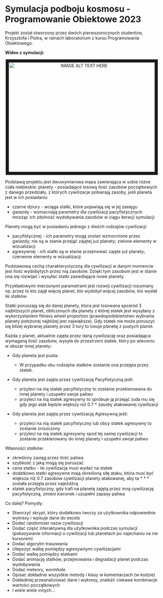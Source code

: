 # Symulacja podboju kosmosu - Programowanie Obiektowe 2023

Projekt został stworzony przez dwóch pierwszorocznych studentów, Krzysztofa i Piotra, w ramach laboratorium z kursu Programowania Obiektowego.

**Wideo z symulacji:**
<p align="center">
<a href="http://www.youtube.com/watch?feature=player_embedded&v=u13-Jf2PLQc&ab_channel=PiotrKoronczok
" target="_blank"><img src="http://img.youtube.com/vi/u13-Jf2PLQc/0.jpg" 
alt="IMAGE ALT TEXT HERE" width="480" height="360" border="10" /></a>

</p>

Podstawą projektu jest dwuwymiarowa mapa zawierająca w sobie różne ciała niebieskie:
planety - posiadające losową ilość zasobów początkowych z danego przedziału, z których cywilizacje pobierają zasoby, jeśli planeta jest w ich posiadaniu
* czarne dziury - wciąga statki, które pojawiają się w jej zasięgu
* gwiazdy - wzmacniają parametry dla cywilizacji pacyfistycznych mnożąc ich zdolność wydobywania zasobów w ciągu iteracji symulacji

Planety mogą być w posiadaniu jednego z dwóch rodzajów cywilizacji:
* pacyfistycznej - ich parametry mogą zostać wzmocnione przez gwiazdy; nie są w stanie przejąć zajętej już planety; zielone elementy w wizualizacji
* agresywnej - ich statki są w stanie przejmować zajęte już planety; czerwone elementy w wizualizacji

Podstawową cechą charakterystyczną dla cywilizacji w danym momencie jest ilość wydobytych przez nią zasobów. Dzięki tym zasobom jest w stanie ona się rozwijać i wysyłać statki zasiedlające nowe planety. 

Przykładowymi mierzonymi parametrami jest rozwój cywilizacji rozumiany np. 
przez to kto zajął więcej planet, kto wydobył więcej zasobów, kto wysłał ile statków.

Statki poruszają się do danej planety, która jest losowana spośród 3 najbliższych planet, obliczonych dla planety z której statek jest wysyłany z wykorzystaniem fitness wheel proportion (prawdopodobieństwo wybrania planety położonej najbliżej jest największe). Gdy statek nie może poruszyć się bliżej wybranej planety przez 3 tury to losuje planetę z pustych planet.

Każda z planet, aktualnie zajęta przez daną cywilizację oraz posiadająca wymaganą ilość zasobów, wysyła do przestrzeni statek, który po wleceniu w obszar innej planety:
* Gdy planeta jest pusta:
    * W przypadku obu rodzajów statków zostanie ona przejęta przez statek.

* Gdy planeta jest zajęta przez cywilizację Pacyfistyczną jeśli:
    * przyleci na nią statek pacyfistyczny to zostanie przekierowana do innej planety i uzupełni swoje paliwo
    * przyleci na nią statek agresywny to spróbuje ją przejąć (uda mu się gdy jego atak będzie większy niż 0.7 * zasoby atakowanej cywilizacji

* Gdy planeta jest zajęta przez cywilizację Agresywną jeśli:
    * przyleci na nią statek pacyfistyczny lub obcy statek agresywny to zostanie zniszczony
    * przyleci na nią statek agresywny spod tej samej cywilizacji to zostanie przekierowany do innej planety i uzupełni swoje paliwo


Własności statków: 
* określony zasięg przez ilość paliwa
* szybkość z jaką mogą się poruszać
* cena statku - ile cywilizacja musi wydać na statek
* dodatkowo statki agresywne mają określoną siłę ataku, która musi być większa niż 0.7 zasobów cywilizacji planety atakowanej, aby ta * * * została przejęta przez najeźdźcę
* statek pacyfistyczny, gdy trafi na planetę zajętą przez inną cywilizację pacyfistyczną, zmieni kierunek i uzupełni zapasy paliwa

Co dalej? Pomysły:
* Stworzyć skrypt, który dodatkowo tworzy za użytkownika odpowiednie wykresy i wpisuje dane do excela
* Dodać randomizer nazw cywilizacji
* Dodać część interaktywną dla użytkownika podczas symulacji (pokazywanie informacji o cywilizacji lub planetach po najechaniu na nie kursorem)
* Dodać algorytm trasowania
* Ulepszyć walkę pomiędzy agresywnymi cywilizacjami
* Dodać walkę pomiędzy statkami
* Dodać animację statków, przejmowania i degradacji planet podczas wydobywania
* Dodać meteory, wormhole
* Opisać dokładnie wszystkie metody i klasy w komentarzach (w kodzie)
* Dokładniej przeanalizować dane i wykresy, znaleźć ciekawe kombinacje wartości początkowych
* I wiele wiele innych…
